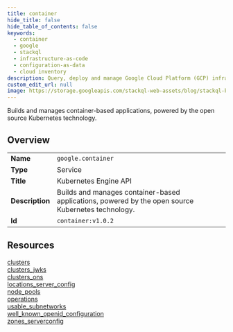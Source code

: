 ```yaml
---
title: container
hide_title: false
hide_table_of_contents: false
keywords:
  - container
  - google
  - stackql
  - infrastructure-as-code
  - configuration-as-data
  - cloud inventory
description: Query, deploy and manage Google Cloud Platform (GCP) infrastructure and resources using SQL
custom_edit_url: null
image: https://storage.googleapis.com/stackql-web-assets/blog/stackql-blog-post-featured-image.png
---
```

Builds and manages container-based applications, powered by the open source Kubernetes technology.  
    

## Overview
<table><tbody>
<tr><td><b>Name</b></td><td><code>google.container</code></td></tr>
<tr><td><b>Type</b></td><td>Service</td></tr>
<tr><td><b>Title</b></td><td>Kubernetes Engine API</td></tr>
<tr><td><b>Description</b></td><td>Builds and manages container-based applications, powered by the open source Kubernetes technology.</td></tr>
<tr><td><b>Id</b></td><td><code>container:v1.0.2</code></td></tr>
</tbody></table>

## Resources
<div class="row">
<div class="providerDocColumn">
<a href="/providers/google/container/clusters/">clusters</a><br />
<a href="/providers/google/container/clusters_jwks/">clusters_jwks</a><br />
<a href="/providers/google/container/clusters_ons/">clusters_ons</a><br />
<a href="/providers/google/container/locations_server_config/">locations_server_config</a><br />
<a href="/providers/google/container/node_pools/">node_pools</a><br />
</div>
<div class="providerDocColumn">
<a href="/providers/google/container/operations/">operations</a><br />
<a href="/providers/google/container/usable_subnetworks/">usable_subnetworks</a><br />
<a href="/providers/google/container/well_known_openid_configuration/">well_known_openid_configuration</a><br />
<a href="/providers/google/container/zones_serverconfig/">zones_serverconfig</a><br />
</div>
</div>
